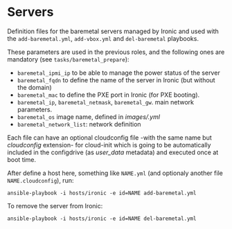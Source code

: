 Servers
=======

Definition files for the baremetal servers managed by Ironic and used with the
 `add-baremetal.yml`, `add-vbox.yml` and `del-baremetal` playbooks.

These parameters are used in the previous roles, and the following ones are
mandatory (see `tasks/baremetal_prepare`):

* `baremetal_ipmi_ip` to be able to manage the power status of the server
* `baremetal_fqdn` to define the name of the server in Ironic (but without the domain)
* `baremetal_mac` to define the PXE port in Ironic (for PXE booting).
* `baremetal_ip`, `baremetal_netmask`, `baremetal_gw`. main network parameters.
* `baremetal_os` image name, defined in *images/<name>.yml*
* `baremetal_network_list`: network definition

Each file can have an optional cloudconfig file -with the same name but
*cloudconfig* extension- for cloud-init which is going to be automatically 
included in the configdrive (as *user_data* metadata) and executed once at 
boot time.

After define a host here, something like `NAME.yml` (and optionaly another 
file `NAME.cloudconfig`), run:

```
ansible-playbook -i hosts/ironic -e id=NAME add-baremetal.yml
```

To remove the server from Ironic:

```
ansible-playbook -i hosts/ironic -e id=NAME del-baremetal.yml
```

